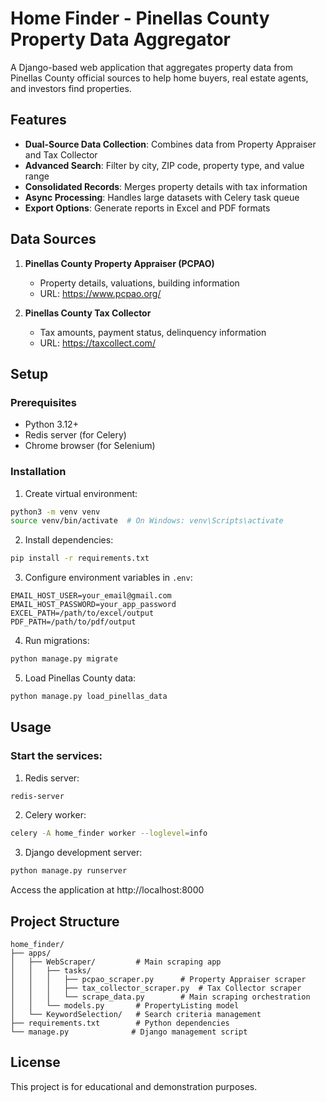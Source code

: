 # Home Finder - Pinellas County Property Data Aggregator

A Django-based web application that aggregates property data from Pinellas County official sources to help home buyers, real estate agents, and investors find properties.

## Features

- **Dual-Source Data Collection**: Combines data from Property Appraiser and Tax Collector
- **Advanced Search**: Filter by city, ZIP code, property type, and value range
- **Consolidated Records**: Merges property details with tax information
- **Async Processing**: Handles large datasets with Celery task queue
- **Export Options**: Generate reports in Excel and PDF formats

## Data Sources

1. **Pinellas County Property Appraiser (PCPAO)**
   - Property details, valuations, building information
   - URL: https://www.pcpao.org/

2. **Pinellas County Tax Collector**
   - Tax amounts, payment status, delinquency information
   - URL: https://taxcollect.com/

## Setup

### Prerequisites

- Python 3.12+
- Redis server (for Celery)
- Chrome browser (for Selenium)

### Installation

1. Create virtual environment:
```bash
python3 -m venv venv
source venv/bin/activate  # On Windows: venv\Scripts\activate
```

2. Install dependencies:
```bash
pip install -r requirements.txt
```

3. Configure environment variables in `.env`:
```
EMAIL_HOST_USER=your_email@gmail.com
EMAIL_HOST_PASSWORD=your_app_password
EXCEL_PATH=/path/to/excel/output
PDF_PATH=/path/to/pdf/output
```

4. Run migrations:
```bash
python manage.py migrate
```

5. Load Pinellas County data:
```bash
python manage.py load_pinellas_data
```

## Usage

### Start the services:

1. Redis server:
```bash
redis-server
```

2. Celery worker:
```bash
celery -A home_finder worker --loglevel=info
```

3. Django development server:
```bash
python manage.py runserver
```

Access the application at http://localhost:8000

## Project Structure

```
home_finder/
├── apps/
│   ├── WebScraper/         # Main scraping app
│   │   ├── tasks/
│   │   │   ├── pcpao_scraper.py      # Property Appraiser scraper
│   │   │   ├── tax_collector_scraper.py  # Tax Collector scraper
│   │   │   └── scrape_data.py        # Main scraping orchestration
│   │   └── models.py       # PropertyListing model
│   └── KeywordSelection/   # Search criteria management
├── requirements.txt        # Python dependencies
└── manage.py              # Django management script
```

## License

This project is for educational and demonstration purposes.